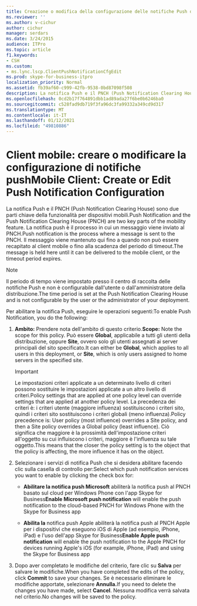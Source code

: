 ```yaml
---
title: Creazione o modifica della configurazione delle notifiche Push da parte del client mobile
ms.reviewer: ''
ms.author: v-cichur
author: cichur
manager: serdars
ms.date: 3/24/2015
audience: ITPro
ms.topic: article
f1.keywords:
- CSH
ms.custom:
- ms.lync.lscp.ClientPushNotificationCfgEdit
ms.prod: skype-for-business-itpro
localization_priority: Normal
ms.assetid: fb39af60-c999-42fb-9538-0bd87098f508
description: La notifica Push e il PNCH (Push Notification Clearing House) sono due parti chiave della funzionalità per dispositivi mobili. La notifica push è il processo in cui un messaggio viene inviato al PNCH. Il messaggio viene mantenuto qui fino a quando non può essere recapitato al client mobile o fino alla scadenza del periodo di timeout.
ms.openlocfilehash: 0cd2b17f764891dbb1ad89ada27f6be0b6246ba0
ms.sourcegitcommit: c528fad9db719f3fa96dc3fa99332a349cd9d317
ms.translationtype: MT
ms.contentlocale: it-IT
ms.lasthandoff: 01/12/2021
ms.locfileid: "49810886"
---
```

# <a name="mobile-client-create-or-edit-push-notification-configuration"></a><span data-ttu-id="80154-105">Client mobile: creare o modificare la configurazione di notifiche push</span><span class="sxs-lookup"><span data-stu-id="80154-105">Mobile Client: Create or Edit Push Notification Configuration</span></span>
 
<span data-ttu-id="80154-106">La notifica Push e il PNCH (Push Notification Clearing House) sono due parti chiave della funzionalità per dispositivi mobili.</span><span class="sxs-lookup"><span data-stu-id="80154-106">Push Notification and the Push Notification Clearing House (PNCH) are two key parts of the mobility feature.</span></span> <span data-ttu-id="80154-107">La notifica push è il processo in cui un messaggio viene inviato al PNCH.</span><span class="sxs-lookup"><span data-stu-id="80154-107">Push notification is the process where a message is sent to the PNCH.</span></span> <span data-ttu-id="80154-108">Il messaggio viene mantenuto qui fino a quando non può essere recapitato al client mobile o fino alla scadenza del periodo di timeout.</span><span class="sxs-lookup"><span data-stu-id="80154-108">The message is held here until it can be delivered to the mobile client, or the timeout period expires.</span></span> 
  
> [!NOTE]
> <span data-ttu-id="80154-109">Il periodo di tempo viene impostato presso il centro di raccolta delle notifiche Push e non è configurabile dall'utente o dall'amministratore della distribuzione.</span><span class="sxs-lookup"><span data-stu-id="80154-109">The time period is set at the Push Notification Clearing House and is not configurable by the user or the administrator of your deployment.</span></span> 
  
<span data-ttu-id="80154-110">Per abilitare la notifica Push, eseguire le operazioni seguenti:</span><span class="sxs-lookup"><span data-stu-id="80154-110">To enable Push Notification, you do the following:</span></span>
  
1. <span data-ttu-id="80154-111">**Ambito:** Prendere nota dell'ambito di questo criterio.</span><span class="sxs-lookup"><span data-stu-id="80154-111">**Scope:** Note the scope for this policy.</span></span> <span data-ttu-id="80154-112">Può essere **Global**, applicabile a tutti gli utenti della distribuzione, oppure **Site**, ovvero solo gli utenti assegnati ai server principali del sito specificato.</span><span class="sxs-lookup"><span data-stu-id="80154-112">It can either be **Global**, which applies to all users in this deployment, or **Site**, which is only users assigned to home servers in the specified site.</span></span>
    
    > [!IMPORTANT]
    > <span data-ttu-id="80154-113">Le impostazioni criteri applicate a un determinato livello di criteri possono sostituire le impostazioni applicate a un altro livello di criteri.</span><span class="sxs-lookup"><span data-stu-id="80154-113">Policy settings that are applied at one policy level can override settings that are applied at another policy level.</span></span> <span data-ttu-id="80154-114">La precedenza dei criteri è: i criteri utente (maggiore influenza) sostituiscono i criteri sito, quindi i criteri sito sostituiscono i criteri globali (meno influenza).</span><span class="sxs-lookup"><span data-stu-id="80154-114">Policy precedence is: User policy (most influence) overrides a Site policy, and then a Site policy overrides a Global policy (least influence).</span></span> <span data-ttu-id="80154-115">Ciò significa che maggiore è la prossimità dell'impostazione criteri all'oggetto su cui influiscono i criteri, maggiore è l'influenza su tale oggetto.</span><span class="sxs-lookup"><span data-stu-id="80154-115">This means that the closer the policy setting is to the object that the policy is affecting, the more influence it has on the object.</span></span> 
  
2. <span data-ttu-id="80154-116">Selezionare i servizi di notifica Push che si desidera abilitare facendo clic sulla casella di controllo per:</span><span class="sxs-lookup"><span data-stu-id="80154-116">Select which push notification services you want to enable by clicking the check box for:</span></span>
    
   - <span data-ttu-id="80154-117">**Abilitare la notifica push Microsoft** abiliterà la notifica push al PNCH basato sul cloud per Windows Phone con l'app Skype for Business</span><span class="sxs-lookup"><span data-stu-id="80154-117">**Enable Microsoft push notification** will enable the push notification to the cloud-based PNCH for Windows Phone with the Skype for Business app</span></span>
    
   - <span data-ttu-id="80154-118">**Abilita la** notifica push Apple abiliterà la notifica push al PNCH Apple per i dispositivi che eseguono iOS di Apple (ad esempio, iPhone, iPad) e l'uso dell'app Skype for Business</span><span class="sxs-lookup"><span data-stu-id="80154-118">**Enable Apple push notification** will enable the push notification to the Apple PNCH for devices running Apple's iOS (for example, iPhone, iPad) and using the Skype for Business app</span></span>
    
3. <span data-ttu-id="80154-119">Dopo aver completato le modifiche del criterio, fare clic su **Salva** per salvare le modifiche.</span><span class="sxs-lookup"><span data-stu-id="80154-119">When you have completed the edits of the policy, click **Commit** to save your changes.</span></span> <span data-ttu-id="80154-120">Se è necessario eliminare le modifiche apportate, selezionare **Annulla.**</span><span class="sxs-lookup"><span data-stu-id="80154-120">If you need to delete the changes you have made, select **Cancel**.</span></span> <span data-ttu-id="80154-121">Nessuna modifica verrà salvata nel criterio.</span><span class="sxs-lookup"><span data-stu-id="80154-121">No changes will be saved to the policy.</span></span>
    

